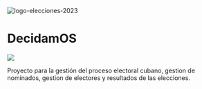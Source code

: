 ![logo-elecciones-2023](https://github.com/GDF99/DecidamOS/assets/118549220/feb52779-0aa4-4b0a-975b-8f8a787c2052)
# DecidamOS
<p align="left">
   <img src="https://img.shields.io/badge/STATUS-EN%20DESAROLLO-green">
   </p>
   
Proyecto para la gestión del proceso electoral cubano, gestion de nominados, gestion de electores y resultados de las elecciones.
